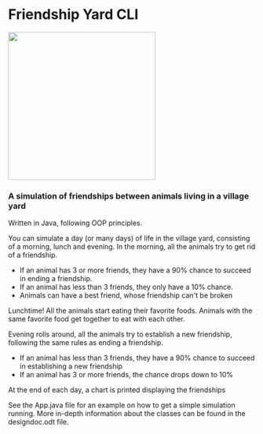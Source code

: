 # Friendship Yard  CLI

<img src="https://user-images.githubusercontent.com/44028966/190570263-58c269fb-bfc1-493b-a33f-5d966e746557.png" width="300" height="300"/>


<h3> A simulation of friendships between animals living in a village yard</h3>
Written in Java, following OOP principles.

You can simulate a day (or many days) of life in the village yard, consisting of a morning, lunch and evening.
In the morning, all the animals try to get rid of a friendship.
<ul>
  <li>If an animal has 3 or more friends, they have a 90% chance to succeed in ending a friendship.</li>
  <li>If an animal has less than 3 friends, they only have a 10% chance.</li>
  <li>Animals can have a best friend, whose friendship can't be broken</li>
</ul>
Lunchtime! All the animals start eating their favorite foods. Animals with the same favorite food get together to eat with each other.
  
Evening rolls around, all the animals try to establish a new friendship, following the same rules as ending a friendship.
<ul>
  <li>If an animal has less than 3 friends, they have a 90% chance to succeed in establishing a new friendship</li>
  <li>If an animal has 3 or more friends, the chance drops down to 10%</li>
</ul>

At the end of each day, a chart is printed displaying the friendships


See the App.java file for an example on how to get a simple simulation running.
More in-depth information about the classes can be found in the designdoc.odt file.
